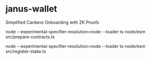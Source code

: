 # janus-wallet

Simplified Cardano Onboarding with ZK Proofs



node --experimental-specifier-resolution=node --loader ts-node/esm src/prepare-contracts.ts

node --experimental-specifier-resolution=node --loader ts-node/esm src/register-stake.ts
